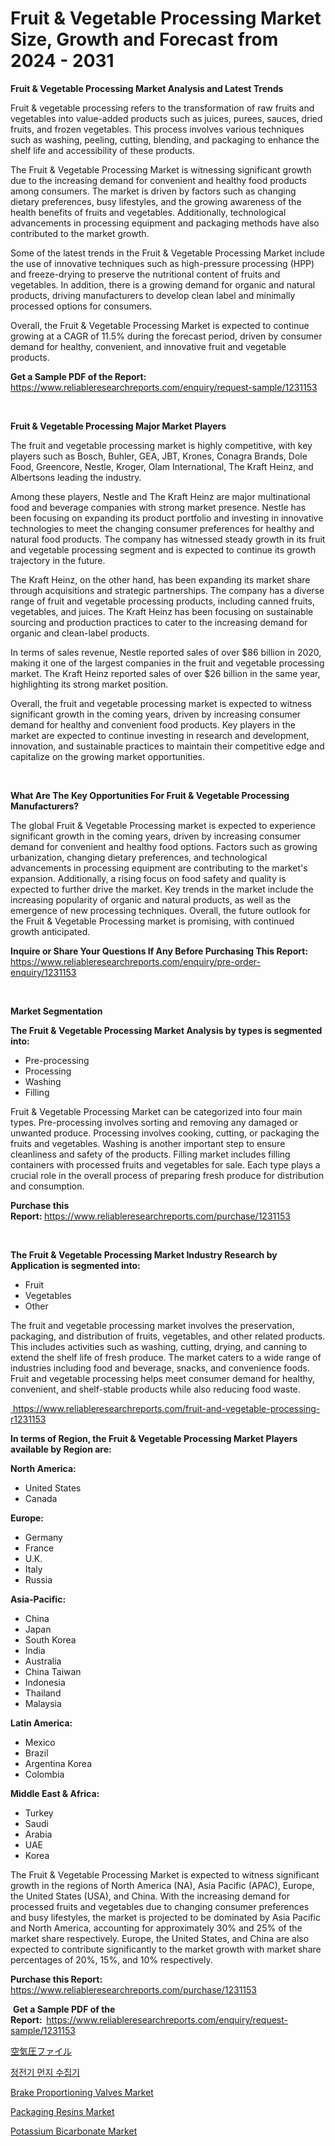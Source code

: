 <p><h1>Fruit & Vegetable Processing Market Size, Growth and Forecast from 2024 - 2031</h1></p><p><strong>Fruit & Vegetable Processing Market Analysis and Latest Trends</strong></p>
<p><p>Fruit & vegetable processing refers to the transformation of raw fruits and vegetables into value-added products such as juices, purees, sauces, dried fruits, and frozen vegetables. This process involves various techniques such as washing, peeling, cutting, blending, and packaging to enhance the shelf life and accessibility of these products.</p><p>The Fruit & Vegetable Processing Market is witnessing significant growth due to the increasing demand for convenient and healthy food products among consumers. The market is driven by factors such as changing dietary preferences, busy lifestyles, and the growing awareness of the health benefits of fruits and vegetables. Additionally, technological advancements in processing equipment and packaging methods have also contributed to the market growth.</p><p>Some of the latest trends in the Fruit & Vegetable Processing Market include the use of innovative techniques such as high-pressure processing (HPP) and freeze-drying to preserve the nutritional content of fruits and vegetables. In addition, there is a growing demand for organic and natural products, driving manufacturers to develop clean label and minimally processed options for consumers.</p><p>Overall, the Fruit & Vegetable Processing Market is expected to continue growing at a CAGR of 11.5% during the forecast period, driven by consumer demand for healthy, convenient, and innovative fruit and vegetable products.</p></p>
<p><strong>Get a Sample PDF of the Report:&nbsp;</strong> <a href="https://www.reliableresearchreports.com/enquiry/request-sample/1231153">https://www.reliableresearchreports.com/enquiry/request-sample/1231153</a></p>
<p>&nbsp;</p>
<p><strong>Fruit & Vegetable Processing Major Market Players</strong></p>
<p><p>The fruit and vegetable processing market is highly competitive, with key players such as Bosch, Buhler, GEA, JBT, Krones, Conagra Brands, Dole Food, Greencore, Nestle, Kroger, Olam International, The Kraft Heinz, and Albertsons leading the industry. </p><p>Among these players, Nestle and The Kraft Heinz are major multinational food and beverage companies with strong market presence. Nestle has been focusing on expanding its product portfolio and investing in innovative technologies to meet the changing consumer preferences for healthy and natural food products. The company has witnessed steady growth in its fruit and vegetable processing segment and is expected to continue its growth trajectory in the future.</p><p>The Kraft Heinz, on the other hand, has been expanding its market share through acquisitions and strategic partnerships. The company has a diverse range of fruit and vegetable processing products, including canned fruits, vegetables, and juices. The Kraft Heinz has been focusing on sustainable sourcing and production practices to cater to the increasing demand for organic and clean-label products.</p><p>In terms of sales revenue, Nestle reported sales of over $86 billion in 2020, making it one of the largest companies in the fruit and vegetable processing market. The Kraft Heinz reported sales of over $26 billion in the same year, highlighting its strong market position.</p><p>Overall, the fruit and vegetable processing market is expected to witness significant growth in the coming years, driven by increasing consumer demand for healthy and convenient food products. Key players in the market are expected to continue investing in research and development, innovation, and sustainable practices to maintain their competitive edge and capitalize on the growing market opportunities.</p></p>
<p>&nbsp;</p>
<p><strong>What Are The Key Opportunities For Fruit & Vegetable Processing Manufacturers?</strong></p>
<p><p>The global Fruit & Vegetable Processing market is expected to experience significant growth in the coming years, driven by increasing consumer demand for convenient and healthy food options. Factors such as growing urbanization, changing dietary preferences, and technological advancements in processing equipment are contributing to the market's expansion. Additionally, a rising focus on food safety and quality is expected to further drive the market. Key trends in the market include the increasing popularity of organic and natural products, as well as the emergence of new processing techniques. Overall, the future outlook for the Fruit & Vegetable Processing market is promising, with continued growth anticipated.</p></p>
<p><strong>Inquire or Share Your Questions If Any Before Purchasing This Report:</strong> <a href="https://www.reliableresearchreports.com/enquiry/pre-order-enquiry/1231153">https://www.reliableresearchreports.com/enquiry/pre-order-enquiry/1231153</a></p>
<p>&nbsp;</p>
<p><strong>Market Segmentation</strong></p>
<p><strong>The Fruit & Vegetable Processing Market Analysis by types is segmented into:</strong></p>
<p><ul><li>Pre-processing</li><li>Processing</li><li>Washing</li><li>Filling</li></ul></p>
<p><p>Fruit & Vegetable Processing Market can be categorized into four main types. Pre-processing involves sorting and removing any damaged or unwanted produce. Processing involves cooking, cutting, or packaging the fruits and vegetables. Washing is another important step to ensure cleanliness and safety of the products. Filling market includes filling containers with processed fruits and vegetables for sale. Each type plays a crucial role in the overall process of preparing fresh produce for distribution and consumption.</p></p>
<p><strong>Purchase this Report:&nbsp;</strong><a href="https://www.reliableresearchreports.com/purchase/1231153">https://www.reliableresearchreports.com/purchase/1231153</a></p>
<p>&nbsp;</p>
<p><strong>The Fruit & Vegetable Processing Market Industry Research by Application is segmented into:</strong></p>
<p><ul><li>Fruit</li><li>Vegetables</li><li>Other</li></ul></p>
<p><p>The fruit and vegetable processing market involves the preservation, packaging, and distribution of fruits, vegetables, and other related products. This includes activities such as washing, cutting, drying, and canning to extend the shelf life of fresh produce. The market caters to a wide range of industries including food and beverage, snacks, and convenience foods. Fruit and vegetable processing helps meet consumer demand for healthy, convenient, and shelf-stable products while also reducing food waste.</p></p>
<p><a href="https://www.reliableresearchreports.com/fruit-and-vegetable-processing-r1231153">&nbsp;https://www.reliableresearchreports.com/fruit-and-vegetable-processing-r1231153</a></p>
<p><strong>In terms of Region, the Fruit & Vegetable Processing Market Players available by Region are:</strong></p>
<p>
    <p> <strong> North America: </strong>
        <ul>
            <li>United States</li>
            <li>Canada</li>
        </ul>
        </p> 
    <p> <strong> Europe: </strong>
        <ul>
            <li>Germany</li>
            <li>France</li>
            <li>U.K.</li>
            <li>Italy</li>
            <li>Russia</li>
        </ul>
        </p> 
    <p> <strong> Asia-Pacific: </strong>
        <ul>
            <li>China</li>
            <li>Japan</li>
            <li>South Korea</li>
            <li>India</li>
            <li>Australia</li>
            <li>China Taiwan</li>
            <li>Indonesia</li>
            <li>Thailand</li>
            <li>Malaysia</li>
        </ul>
        </p> 
    <p> <strong> Latin America: </strong>
        <ul>
            <li>Mexico</li>
            <li>Brazil</li>
            <li>Argentina Korea</li>
            <li>Colombia</li>
        </ul>
        </p> 
    <p> <strong> Middle East & Africa: </strong>
        <ul>
            <li>Turkey</li>
            <li>Saudi</li>
            <li>Arabia</li>
            <li>UAE</li>
            <li>Korea</li>
        </ul>
    </p>
    </p>
<p><p>The Fruit & Vegetable Processing Market is expected to witness significant growth in the regions of North America (NA), Asia Pacific (APAC), Europe, the United States (USA), and China. With the increasing demand for processed fruits and vegetables due to changing consumer preferences and busy lifestyles, the market is projected to be dominated by Asia Pacific and North America, accounting for approximately 30% and 25% of the market share respectively. Europe, the United States, and China are also expected to contribute significantly to the market growth with market share percentages of 20%, 15%, and 10% respectively.</p></p>
<p><strong>Purchase this Report: </strong><a href="https://www.reliableresearchreports.com/purchase/1231153">https://www.reliableresearchreports.com/purchase/1231153</a></p>
<p>&nbsp;<strong>Get a Sample PDF of the Report:&nbsp;&nbsp;</strong><a href="https://www.reliableresearchreports.com/enquiry/request-sample/1231153">https://www.reliableresearchreports.com/enquiry/request-sample/1231153</a></p>
<p><strong></strong></p>
<p><p><a href="https://github.com/hwbcz413288296/Market-Research-Report-List-1/blob/main/345989218971.md">空気圧ファイル</a></p><p><a href="https://github.com/fredrickeglers/Market-Research-Report-List-1/blob/main/481756117732.md">정전기 먼지 수집기</a></p><p><a href="https://www.linkedin.com/pulse/brake-proportioning-valves-market-size-focuses-dynamics-in-depth-4chsc?trackingId=lc%2B%2Fm17xPj3dqmfLu3%2BqMQ%3D%3D">Brake Proportioning Valves Market</a></p><p><a href="https://issuu.com/reportprime-2/docs/packaging-resins-market-size-2030.pptx">Packaging Resins Market</a></p><p><a href="https://issuu.com/reportprime-2/docs/potassium-bicarbonate-market-size-2030.pptx">Potassium Bicarbonate Market</a></p></p>